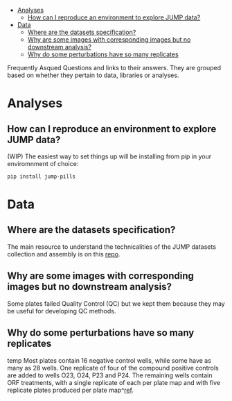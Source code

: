 - [Analyses](#Analyses)
  - [How can I reproduce an environment to explore JUMP data?](#How%20can%20I%20reproduce%20an%20environment%20to%20explore%20JUMP%20data%3F)
- [Data](#Data)
  - [Where are the datasets specification?](#Where%20are%20the%20datasets%20specification%3F)
  - [Why are some images with corresponding images but no downstream analysis?](#Why%20are%20some%20images%20with%20corresponding%20images%20but%20no%20downstream%20analysis%3F)
  - [Why do some perturbations have so many replicates](#Why%20do%20some%20perturbations%20have%20so%20many%20replicates)

Frequently Asqued Questions and links to their answers. They are grouped based on whether they pertain to data, libraries or analyses.


<a id="Analyses"></a>

# Analyses


<a id="How%20can%20I%20reproduce%20an%20environment%20to%20explore%20JUMP%20data%3F"></a>

## How can I reproduce an environment to explore JUMP data?

(WIP) The easiest way to set things up will be installing from pip in your enviromnment of choice:

```bash
pip install jump-pills
```


<a id="Data"></a>

# Data


<a id="Where%20are%20the%20datasets%20specification%3F"></a>

## Where are the datasets specification?

The main resource to understand the technicalities of the JUMP datasets collection and assembly is on this [repo](https://github.com/jump-cellpainting/datasets).


<a id="Why%20are%20some%20images%20with%20corresponding%20images%20but%20no%20downstream%20analysis%3F"></a>

## Why are some images with corresponding images but no downstream analysis?

Some plates failed Quality Control (QC) but we kept them because they may be useful for developing QC methods.


<a id="Why%20do%20some%20perturbations%20have%20so%20many%20replicates"></a>

## Why do some perturbations have so many replicates

temp Most plates contain 16 negative control wells, while some have as many as 28 wells. One replicate of four of the compound positive controls are added to wells O23, O24, P23 and P24. The remaining wells contain ORF treatments, with a single replicate of each per plate map and with five replicate plates produced per plate map^[ref](https://github.com/jump-cellpainting/megamap/issues/8#issuecomment-1413606031).
